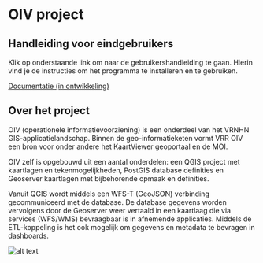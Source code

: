 # OIV project

## Handleiding voor eindgebruikers

Klik op onderstaande link om naar de gebruikershandleiding te gaan.
Hierin vind je de instructies om het programma te installeren en te gebruiken.

[Documentatie (in ontwikkeling)](https://rbouwer-gis.io/OIV-NHN/)

## Over het project

OIV (operationele informatievoorziening) is een onderdeel van het VRNHN GIS-applicatielandschap. Binnen de geo-informatieketen vormt VRR OIV een bron voor onder andere het KaartViewer geoportaal en de MOI.  

OIV zelf is opgebouwd uit een aantal onderdelen: een QGIS project met kaartlagen en tekenmogelijkheden, PostGIS database definities en Geoserver kaartlagen met bijbehorende opmaak en definities. 

Vanuit QGIS wordt middels een WFS-T (GeoJSON) verbinding gecommuniceerd met de database. De database gegevens worden vervolgens door de Geoserver weer vertaald in een kaartlaag die via services (WFS/WMS) bevraagbaar is in afnemende applicaties. Middels de ETL-koppeling is het ook mogelijk om gegevens en metadata te bevragen in dashboards.

![alt text](./docs/assets/architectuur_geo.png "Architectuur geo")

